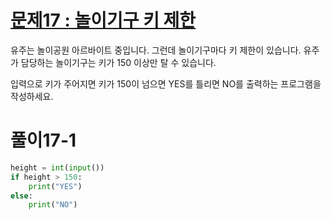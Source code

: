 # [문제17 : 놀이기구 키 제한](https://www.notion.so/17-ed359f5f5efe4931b94cf9340013b5d2)

유주는 놀이공원 아르바이트 중입니다. 그런데 놀이기구마다 키 제한이 있습니다.
유주가 담당하는 놀이기구는 키가 150 이상만 탈 수 있습니다.

입력으로 키가 주어지면
키가 150이 넘으면 YES를 틀리면 NO를 출력하는 프로그램을 작성하세요.

# 풀이17-1
``` python
height = int(input())
if height > 150:
    print("YES")
else:
    print("NO")
```